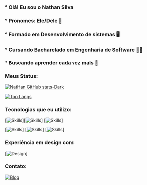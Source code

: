 ### ° Olá! Eu sou o Nathan Silva 
### ° Pronomes: Ele/Dele 🤵
### ° Formado em Desenvolvimento de sistemas 🖥️
### ° Cursando Bacharelado em Engenharia de Software 👨‍💻
### ° Buscando aprender cada vez mais 📖

### Meus Status:

[![NatHan GitHub stats-Dark](https://github-readme-stats.vercel.app/api?username=NatHanNSilva12&show_icons=true&theme=dark#gh-dark-mode-only)](https://github.com/anuraghazra/github-readme-stats#gh-dark-mode-only)

[![Top Langs](https://github-readme-stats.vercel.app/api/top-langs/?username=NatHanNSilva12&show_icons=true&theme=dark#gh-dark-mode-only)](https://github.com/NatHanNSilva12/github-readme-stats#gh-dark-mode-only)

### Tecnologias que eu utilizo:

[![Skills](https://img.shields.io/badge/HTML5-E34F26?style=for-the-badge&logo=html5&logoColor=white)][![Skills](https://img.shields.io/badge/CSS3-1572B6?style=for-the-badge&logo=css3&logoColor=white)] [![Skills](https://img.shields.io/badge/JavaScript-F7DF1E?style=for-the-badge&logo=javascript&logoColor=black)]

[![Skills](https://img.shields.io/badge/React-20232A?style=for-the-badge&logo=react&logoColor=61DAFB)] [![Skills](https://img.shields.io/badge/MySQL-00000F?style=for-the-badge&logo=mysql&logoColor=white)] [![Skills](https://img.shields.io/badge/Node.js-43853D?style=for-the-badge&logo=node.js&logoColor=white)] 

### Experiência em design com:

[![Design](https://img.shields.io/badge/Figma-F24E1E?style=for-the-badge&logo=figma&logoColor=white)]

### Contato:
[![Blog](https://img.shields.io/website-up-down-green-red/http/monip.org.svg)](https://portfolio3-d-topaz.vercel.app)







